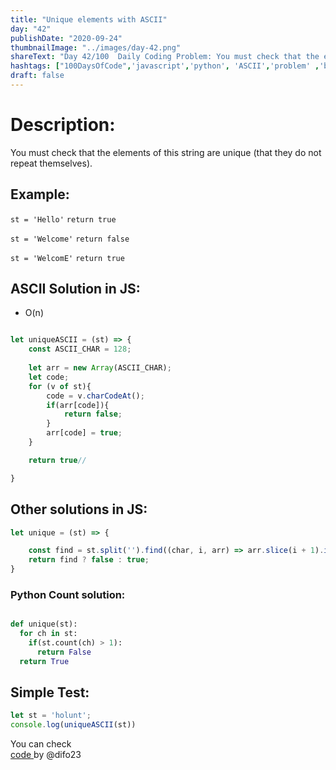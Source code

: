 ```yaml
---
title: "Unique elements with ASCII"
day: "42"
publishDate: "2020-09-24"
thumbnailImage: "../images/day-42.png"
shareText: "Day 42/100  Daily Coding Problem: You must check that the elements of this string are unique (that they do not repeat themselves)."
hashtags: ["100DaysOfCode",'javascript','python', 'ASCII','problem' ,'bigO', 'interview']
draft: false
---
```


# Description:
You must check that the elements of this string are unique (that they do not repeat themselves).


## Example:


`st = 'Hello'`
`return true`

`st = 'Welcome'`
`return false`

`st = 'WelcomE'`
`return true`



## ASCII Solution in JS:

* O(n)  


```js

let uniqueASCII = (st) => {
    const ASCII_CHAR = 128;
    
    let arr = new Array(ASCII_CHAR);
    let code;
    for (v of st){
        code = v.charCodeAt();
        if(arr[code]){
            return false;
        }
        arr[code] = true;
    }

    return true//

}


```
## Other solutions in JS:

```js
let unique = (st) => {

    const find = st.split('').find((char, i, arr) => arr.slice(i + 1).includes(char))
    return find ? false : true;
}

```


### Python Count solution:

```py

def unique(st):
  for ch in st:
    if(st.count(ch) > 1):
      return False
  return True

```



## Simple Test:
```js
let st = 'holunt';
console.log(uniqueASCII(st))

```


You can check  
 <a href="https://github.com/difo23/interviewQuestAnsJS" target="_blank"> code </a> by @difo23   






